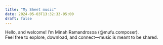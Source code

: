 ```yaml
---
title: "My Sheet music"
date: 2024-05-03T13:32:33-05:00
draft: false
---
```


Hello, and welcome! I’m Minah Ramandrosoa (@mufu.composer). <br>
Feel free to explore, download, and connect—music is meant to be shared.
